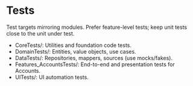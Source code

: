 # Tests

Test targets mirroring modules. Prefer feature-level tests; keep unit tests close to the unit under test.

- CoreTests/: Utilities and foundation code tests.
- DomainTests/: Entities, value objects, use cases.
- DataTests/: Repositories, mappers, sources (use mocks/fakes).
- Features_AccountsTests/: End-to-end and presentation tests for Accounts.
- UITests/: UI automation tests.
